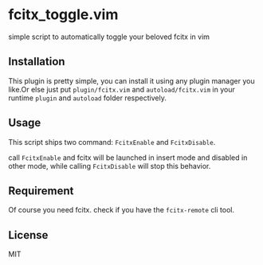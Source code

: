# fcitx_toggle.vim
simple script to automatically toggle your beloved fcitx in vim

## Installation
This plugin is pretty simple, you can install it using any plugin manager you like.Or else just put `plugin/fcitx.vim` and `autoload/fcitx.vim` in your runtime `plugin` and `autoload` folder respectively.

## Usage
This script ships two command: `FcitxEnable` and `FcitxDisable`.

call `FcitxEnable` and fcitx will be launched in insert mode and disabled in other mode, while calling `FcitxDisable` will stop this behavior.

## Requirement
Of course you need fcitx. check if you have the `fcitx-remote` cli tool.

## License
MIT

